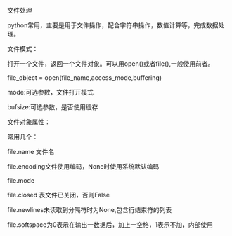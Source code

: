 文件处理

python常用，主要是用于文件操作，配合字符串操作，数值计算等，完成数据处理。

文件模式：

打开一个文件，返回一个文件对象。可以用open()或者file(),一般使用前者。

file_object = open(file_name,access_mode,buffering)

mode:可选参数，文件打开模式

bufsize:可选参数，是否使用缓存

文件对象属性：

常用几个：

file.name 文件名

file.encoding文件使用编码，None时使用系统默认编码

file.mode

file.closed 表文件已关闭，否则False

file.newlines未读取到分隔符时为None,包含行结束符的列表

file.softspace为0表示在输出一数据后，加上一空格，1表示不加，内部使用


